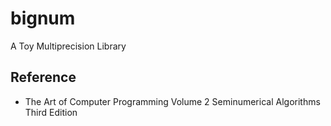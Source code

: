 # bignum

A Toy Multiprecision Library

## Reference

- The Art of Computer Programming Volume 2 Seminumerical Algorithms Third Edition
